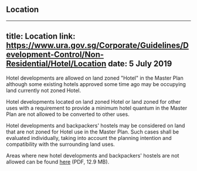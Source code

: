 
## Location
---
title: Location
link: https://www.ura.gov.sg/Corporate/Guidelines/Development-Control/Non-Residential/Hotel/Location
date: 5 July 2019
---

Hotel developments are allowed on land zoned "Hotel" in the Master Plan although some existing hotels approved some time ago may be occupying land currently not zoned Hotel.

Hotel developments located on land zoned Hotel or land zoned for other uses with a requirement to provide a minimum hotel quantum in the Master Plan are not allowed to be converted to other uses.

Hotel developments and backpackers' hostels may be considered on land that are not zoned for Hotel use in the Master Plan. Such cases shall be evaluated individually, taking into account the planning intention and compatibility with the surrounding land uses.

Areas where new hotel developments and backpackers' hostels are not allowed can be found [here](https://www.ura.gov.sg/-/media/Corporate/Guidelines/Development-control/Circulars/2018/Jun/dc18-04/dc18-04-AppA.pdf) (PDF, 12.9 MB).
